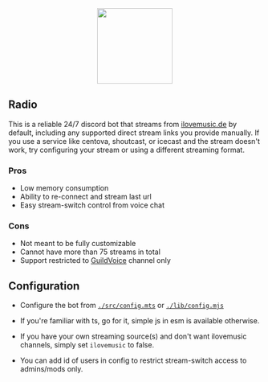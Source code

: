 <div align="center">
  <img width="150px" src="./avatar.png"/>
</div>

## Radio

This is a reliable 24/7 discord bot that streams from [ilovemusic.de](https://ilovemusic.de/streams/) by default, including any supported direct stream links you provide manually. If you use a service like centova, shoutcast, or icecast and the stream doesn't work, try configuring your stream or using a different streaming format.

### Pros

- Low memory consumption
- Ability to re-connect and stream last url
- Easy stream-switch control from voice chat

### Cons

- Not meant to be fully customizable
- Cannot have more than 75 streams in total
- Support restricted to [GuildVoice](https://discord.js.org/docs/packages/discord.js/main/VoiceChannel:Class) channel only</li>

## Configuration

- Configure the bot from [`./src/config.mts`](./src/config.mts) or [`./lib/config.mjs`](./lib/config.mjs)

- If you're familiar with ts, go for it, simple js in esm is available otherwise.

- If you have your own streaming source(s) and don't want ilovemusic channels, simply set `ilovemusic` to false.

- You can add id of users in config to restrict stream-switch access to admins/mods only.
